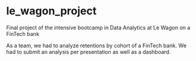 # le_wagon_project
Final project of the intensive bootcamp in Data Analytics at Le Wagon on a FinTech bank

As a team, we had to analyze retentions by cohort of a FinTech bank. We had to submit an analysis per presentation as well as a dashboard.
